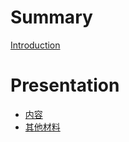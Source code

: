 # Summary

[Introduction](./README.md)

# Presentation

- [内容](./content.md)
- [其他材料](./material.md)